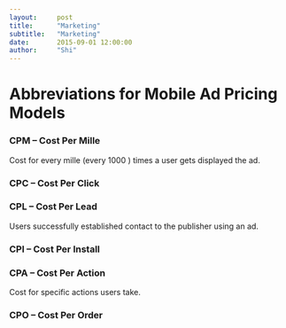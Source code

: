 ```yaml
---
layout:     post
title:      "Marketing"
subtitle:   "Marketing"
date:       2015-09-01 12:00:00
author:     "Shi"
---
```




# Abbreviations for Mobile Ad Pricing Models 

### CPM – Cost Per Mille

Cost for every mille (every 1000 ) times a user gets displayed the ad.

### CPC – Cost Per Click

### CPL – Cost Per Lead

Users successfully established contact to the publisher using an ad. 

### CPI – Cost Per Install

### CPA – Cost Per Action

Cost for specific actions users take.

### CPO – Cost Per Order




